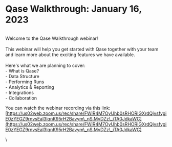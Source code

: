 # Qase Walkthrough: January 16, 2023

<figure><img src="https://qase.intercom-attachments-1.com/i/o/600751140/fa601d9c61ce119d7e662fca/banner.png" alt=""><figcaption></figcaption></figure>

Welcome to the Qase Walkthrough webinar!\
\
This webinar will help you get started with Qase together with your team and learn more about the exciting features we have available.\
\
Here's what we are planning to cover:\
\- What is Qase?\
\- Data Structure\
\- Performing Runs\
\- Analytics & Reporting\
\- Integrations\
\- Collaboration

You can watch the webinar recording via this link:\
[https://us02web.zoom.us/rec/share/FWlR4M7OyUhb0sRHORIGXrdQjvsfvgiE0zYEGZ9rnvsEal3lqnK95rH2Bavym\_nS.MvDZz\_iTA0JdkaWC](https://us02web.zoom.us/rec/share/FWlR4M7OyUhb0sRHORIGXrdQjvsfvgiE0zYEGZ9rnvsEal3lqnK95rH2Bavym\_nS.MvDZz\_iTA0JdkaWC)

\
